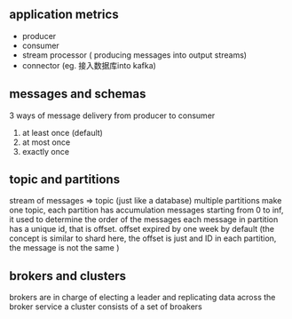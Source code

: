 ## application metrics
- producer
- consumer
- stream processor ( producing messages into output streams)
- connector (eg. 接入数据库into kafka)

## messages and schemas
3 ways of message delivery from producer to consumer
1. at least once (default)
2. at most once 
3. exactly once 

## topic and partitions
stream of messages => topic (just like a database)
multiple partitions make one topic, each partition has accumulation messages starting from 0  to inf, it used to determine the order of the messages
each message in partition has a unique id, that is offset. offset expired by one week by default
(the concept is similar to shard here, the offset is just and ID in each partition, the message is not the same )

## brokers and clusters
brokers are in charge of electing a leader and replicating data across the broker service
a cluster consists of a set of broakers

